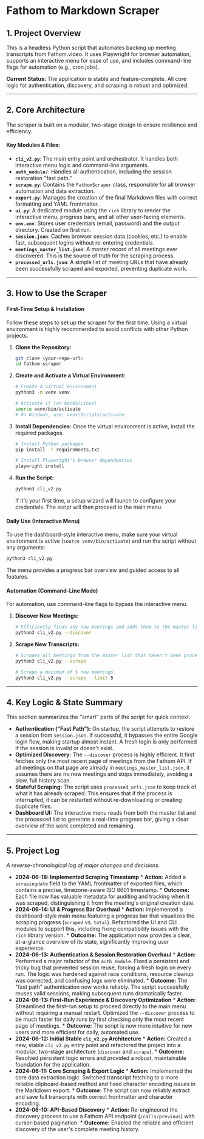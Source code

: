 # Fathom to Markdown Scraper

## 1. Project Overview

This is a headless Python script that automates backing up meeting transcripts from Fathom.video. It uses Playwright for browser automation, supports an interactive menu for ease of use, and includes command-line flags for automation (e.g., cron jobs).

**Current Status:** The application is stable and feature-complete. All core logic for authentication, discovery, and scraping is robust and optimized.

---

## 2. Core Architecture

The scraper is built on a modular, two-stage design to ensure resilience and efficiency.

#### Key Modules & Files:

*   **`cli_v2.py`**: The main entry point and orchestrator. It handles both interactive menu logic and command-line arguments.
*   **`auth_module/`**: Handles all authentication, including the session restoration "fast path."
*   **`scrape.py`**: Contains the `FathomScraper` class, responsible for all browser automation and data extraction.
*   **`export.py`**: Manages the creation of the final Markdown files with correct formatting and YAML frontmatter.
*   **`ui.py`**: A dedicated module using the `rich` library to render the interactive menu, progress bars, and all other user-facing elements.
*   **`env.env`**: Stores user credentials (email, password) and the output directory. Created on first run.
*   **`session.json`**: Caches browser session data (cookies, etc.) to enable fast, subsequent logins without re-entering credentials.
*   **`meetings_master_list.json`**: A master record of all meetings ever discovered. This is the source of truth for the scraping process.
*   **`processed_urls.json`**: A simple list of meeting URLs that have already been successfully scraped and exported, preventing duplicate work.

---

## 3. How to Use the Scraper

#### First-Time Setup & Installation

Follow these steps to set up the scraper for the first time. Using a virtual environment is highly recommended to avoid conflicts with other Python projects.

1.  **Clone the Repository:**
    ```bash
    git clone <your-repo-url>
    cd fathom-scraper
    ```

2.  **Create and Activate a Virtual Environment:**
    ```bash
    # Create a virtual environment
    python3 -m venv venv

    # Activate it (on macOS/Linux)
    source venv/bin/activate
    # On Windows, use: venv\Scripts\activate
    ```

3.  **Install Dependencies:**
    Once the virtual environment is active, install the required packages.
    ```bash
    # Install Python packages
    pip install -r requirements.txt

    # Install Playwright's browser dependencies
    playwright install
    ```

4.  **Run the Script:**
    ```bash
    python3 cli_v2.py
    ```
    If it's your first time, a setup wizard will launch to configure your credentials. The script will then proceed to the main menu.

#### Daily Use (Interactive Menu)

To use the dashboard-style interactive menu, make sure your virtual environment is active (`source venv/bin/activate`) and run the script without any arguments:

```bash
python3 cli_v2.py
```

The menu provides a progress bar overview and guided access to all features.

#### Automation (Command-Line Mode)

For automation, use command-line flags to bypass the interactive menu.

1.  **Discover New Meetings:**
    ```bash
    # Efficiently finds any new meetings and adds them to the master list.
    python3 cli_v2.py --discover
    ```
2.  **Scrape New Transcripts:**
    ```bash
    # Scrapes all meetings from the master list that haven't been processed yet.
    python3 cli_v2.py --scrape

    # Scrape a maximum of 5 new meetings.
    python3 cli_v2.py --scrape --limit 5
    ```

---

## 4. Key Logic & State Summary

This section summarizes the "smart" parts of the script for quick context.

*   **Authentication ("Fast Path"):** On startup, the script attempts to restore a session from `session.json`. If successful, it bypasses the entire Google login flow, making startup almost instant. A fresh login is only performed if the session is invalid or doesn't exist.
*   **Optimized Discovery:** The `--discover` process is highly efficient. It first fetches only the most recent page of meetings from the Fathom API. If all meetings on that page are already in `meetings_master_list.json`, it assumes there are no new meetings and stops immediately, avoiding a slow, full history scan.
*   **Stateful Scraping:** The script uses `processed_urls.json` to keep track of what it has already scraped. This ensures that if the process is interrupted, it can be restarted without re-downloading or creating duplicate files.
*   **Dashboard UI:** The interactive menu reads from both the master list and the processed list to generate a real-time progress bar, giving a clear overview of the work completed and remaining.

---

## 5. Project Log

*A reverse-chronological log of major changes and decisions.*

*   **2024-06-18: Implemented Scraping Timestamp**
        *   **Action:** Added a `scrapingdate` field to the YAML frontmatter of exported files, which contains a precise, timezone-aware ISO 8601 timestamp.
        *   **Outcome:** Each file now has valuable metadata for auditing and tracking when it was scraped, distinguishing it from the meeting's original creation date.
*   **2024-06-14: UI & Progress Bar Overhaul**
        *   **Action:** Implemented a dashboard-style main menu featuring a progress bar that visualizes the scraping progress (`scraped` vs. `total`). Refactored the UI and CLI modules to support this, including fixing compatibility issues with the `rich` library version.
        *   **Outcome:** The application now provides a clear, at-a-glance overview of its state, significantly improving user experience.
*   **2024-06-13: Authentication & Session Restoration Overhaul**
        *   **Action:** Performed a major refactor of the `auth_module`. Fixed a persistent and tricky bug that prevented session reuse, forcing a fresh login on every run. The logic was hardened against race conditions, resource cleanup was corrected, and confusing logs were eliminated.
        *   **Outcome:** The "fast path" authentication now works reliably. The script successfully reuses valid sessions, making subsequent runs dramatically faster.
*   **2024-06-13: First-Run Experience & Discovery Optimization**
        *   **Action:** Streamlined the first-run setup to proceed directly to the main menu without requiring a manual restart. Optimized the `--discover` process to be much faster for daily runs by first checking only the most recent page of meetings.
        *   **Outcome:** The script is now more intuitive for new users and more efficient for daily, automated use.
*   **2024-06-12: Initial Stable `cli_v2.py` Architecture**
        *   **Action:** Created a new, stable `cli_v2.py` entry point and refactored the project into a modular, two-stage architecture (`discover` and `scrape`).
        *   **Outcome:** Resolved persistent logic errors and provided a robust, maintainable foundation for the application.
*   **2024-06-11: Core Scraping & Export Logic**
        *   **Action:** Implemented the core data extraction logic. Switched transcript fetching to a more reliable clipboard-based method and fixed character encoding issues in the Markdown export.
        *   **Outcome:** The script can now reliably extract and save full transcripts with correct frontmatter and character encoding.
*   **2024-06-10: API-Based Discovery**
        *   **Action:** Re-engineered the discovery process to use a Fathom API endpoint (`/calls/previous`) with cursor-based pagination.
        *   **Outcome:** Enabled the reliable and efficient discovery of the user's complete meeting history.